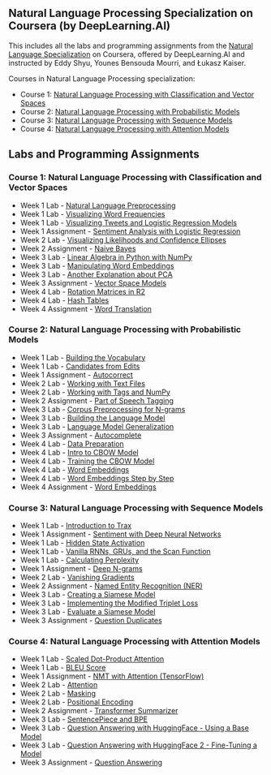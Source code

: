 ## Natural Language Processing Specialization on Coursera (by DeepLearning.AI)

This includes all the labs and programming assignments from the [Natural Language Specialization](https://www.coursera.org/specializations/natural-language-processing) on Coursera, offered by DeepLearning.AI and instructed by Eddy Shyu, Younes Bensouda Mourri, and Łukasz Kaiser.

Courses in Natural Language Processing specialization:
- Course 1: [Natural Language Processing with Classification and Vector Spaces](https://www.coursera.org/learn/classification-vector-spaces-in-nlp)
- Course 2: [Natural Language Processing with Probabilistic Models](https://www.coursera.org/learn/probabilistic-models-in-nlp)
- Course 3: [Natural Language Processing with Sequence Models](https://www.coursera.org/learn/sequence-models-in-nlp)
- Course 4: [Natural Language Processing with Attention Models](https://www.coursera.org/learn/attention-models-in-nlp)

## Labs and Programming Assignments

### Course 1: Natural Language Processing with Classification and Vector Spaces

  - Week 1 Lab - [Natural Language Preprocessing](https://nbviewer.org/github/EricMFischer/natural-language-processing-specialization/blob/master/Course%201%20-%20NLP%20with%20Classification%20and%20Vector%20Spaces/Week%201/Natural%20Language%20Preprocessing.ipynb)
  - Week 1 Lab - [Visualizing Word Frequencies](https://nbviewer.org/github/EricMFischer/natural-language-processing-specialization/blob/master/Course%201%20-%20NLP%20with%20Classification%20and%20Vector%20Spaces/Week%201/Visualizing%20Word%20Frequencies.ipynb)
  - Week 1 Lab - [Visualizing Tweets and Logistic Regression Models](https://nbviewer.org/github/EricMFischer/natural-language-processing-specialization/blob/master/Course%201%20-%20NLP%20with%20Classification%20and%20Vector%20Spaces/Week%201/Visualizing%20Tweets%20and%20Logistic%20Regression%20Models.ipynb)
  - Week 1 Assignment - [Sentiment Analysis with Logistic Regression](https://nbviewer.org/github/EricMFischer/natural-language-processing-specialization/blob/master/Course%201%20-%20NLP%20with%20Classification%20and%20Vector%20Spaces/Week%201/Sentiment%20Analysis%20with%20Logistic%20Regression.ipynb)
  - Week 2 Lab - [Visualizing Likelihoods and Confidence Ellipses](https://nbviewer.org/github/EricMFischer/natural-language-processing-specialization/blob/master/Course%201%20-%20NLP%20with%20Classification%20and%20Vector%20Spaces/Week%202/Visualizing%20Likelihoods%20and%20Confidence%20Ellipses.ipynb)
  - Week 2 Assignment - [Naive Bayes](https://nbviewer.org/github/EricMFischer/natural-language-processing-specialization/blob/master/Course%201%20-%20NLP%20with%20Classification%20and%20Vector%20Spaces/Week%202/Naive%20Bayes.ipynb)
  - Week 3 Lab - [Linear Algebra in Python with NumPy](https://nbviewer.org/github/EricMFischer/natural-language-processing-specialization/blob/master/Course%201%20-%20NLP%20with%20Classification%20and%20Vector%20Spaces/Week%203/Linear%20Algebra%20in%20Python%20with%20NumPy.ipynb)
  - Week 3 Lab - [Manipulating Word Embeddings](https://nbviewer.org/github/EricMFischer/natural-language-processing-specialization/blob/master/Course%201%20-%20NLP%20with%20Classification%20and%20Vector%20Spaces/Week%203/Manipulating%20Word%20Embeddings.ipynb)
  - Week 3 Lab - [Another Explanation about PCA](https://nbviewer.org/github/EricMFischer/natural-language-processing-specialization/blob/master/Course%201%20-%20NLP%20with%20Classification%20and%20Vector%20Spaces/Week%203/Another%20Explanation%20about%20PCA.ipynb)
  - Week 3 Assignment - [Vector Space Models](https://nbviewer.org/github/EricMFischer/natural-language-processing-specialization/blob/master/Course%201%20-%20NLP%20with%20Classification%20and%20Vector%20Spaces/Week%203/Vector%20Space%20Models.ipynb)
  - Week 4 Lab - [Rotation Matrices in R2](https://nbviewer.org/github/EricMFischer/natural-language-processing-specialization/blob/master/Course%201%20-%20NLP%20with%20Classification%20and%20Vector%20Spaces/Week%204/Rotation%20Matrices%20in%20R2.ipynb)
  - Week 4 Lab - [Hash Tables](https://nbviewer.org/github/EricMFischer/natural-language-processing-specialization/blob/master/Course%201%20-%20NLP%20with%20Classification%20and%20Vector%20Spaces/Week%204/Hash%20Tables.ipynb)
  - Week 4 Assignment - [Word Translation](https://nbviewer.org/github/EricMFischer/natural-language-processing-specialization/blob/master/Course%201%20-%20NLP%20with%20Classification%20and%20Vector%20Spaces/Week%204/Word%20Translation.ipynb)

### Course 2: Natural Language Processing with Probabilistic Models

  - Week 1 Lab - [Building the Vocabulary](https://nbviewer.org/github/EricMFischer/natural-language-processing-specialization/blob/master/Course%202%20-%20NLP%20with%20Probabilistic%20Models/Week%201/Building%20the%20Vocabulary.ipynb)
  - Week 1 Lab - [Candidates from Edits](https://nbviewer.org/github/EricMFischer/natural-language-processing-specialization/blob/master/Course%202%20-%20NLP%20with%20Probabilistic%20Models/Week%201/Candidates%20from%20Edits.ipynb)
  - Week 1 Assignment - [Autocorrect](https://nbviewer.org/github/EricMFischer/natural-language-processing-specialization/blob/master/Course%202%20-%20NLP%20with%20Probabilistic%20Models/Week%201/Autocorrect.ipynb)
  - Week 2 Lab - [Working with Text Files](https://nbviewer.org/github/EricMFischer/natural-language-processing-specialization/blob/master/Course%202%20-%20NLP%20with%20Probabilistic%20Models/Week%202/Working%20with%20Text%20Files.ipynb)
  - Week 2 Lab - [Working with Tags and NumPy](https://nbviewer.org/github/EricMFischer/natural-language-processing-specialization/blob/master/Course%202%20-%20NLP%20with%20Probabilistic%20Models/Week%202/Working%20with%20Tags%20and%20NumPy.ipynb)
  - Week 2 Assignment - [Part of Speech Tagging](https://nbviewer.org/github/EricMFischer/natural-language-processing-specialization/blob/master/Course%202%20-%20NLP%20with%20Probabilistic%20Models/Week%202/Part%20of%20Speech%20Tagging.ipynb)
  - Week 3 Lab - [Corpus Preprocessing for N-grams](https://nbviewer.org/github/EricMFischer/natural-language-processing-specialization/blob/master/Course%202%20-%20NLP%20with%20Probabilistic%20Models/Week%203/Corpus%20Preprocessing%20for%20N-grams.ipynb)
  - Week 3 Lab - [Building the Language Model](https://nbviewer.org/github/EricMFischer/natural-language-processing-specialization/blob/master/Course%202%20-%20NLP%20with%20Probabilistic%20Models/Week%203/Building%20the%20Language%20Model.ipynb)
  - Week 3 Lab - [Language Model Generalization](https://nbviewer.org/github/EricMFischer/natural-language-processing-specialization/blob/master/Course%202%20-%20NLP%20with%20Probabilistic%20Models/Week%203/Language%20Model%20Generalization.ipynb)
  - Week 3 Assignment - [Autocomplete](https://nbviewer.org/github/EricMFischer/natural-language-processing-specialization/blob/master/Course%202%20-%20NLP%20with%20Probabilistic%20Models/Week%203/Autocomplete.ipynb)
  - Week 4 Lab - [Data Preparation](https://nbviewer.org/github/EricMFischer/natural-language-processing-specialization/blob/master/Course%202%20-%20NLP%20with%20Probabilistic%20Models/Week%204/Data%20Preparation.ipynb)
  - Week 4 Lab - [Intro to CBOW Model](https://nbviewer.org/github/EricMFischer/natural-language-processing-specialization/blob/master/Course%202%20-%20NLP%20with%20Probabilistic%20Models/Week%204/Intro%20to%20CBOW%20Model.ipynb)
  - Week 4 Lab - [Training the CBOW Model](https://nbviewer.org/github/EricMFischer/natural-language-processing-specialization/blob/master/Course%202%20-%20NLP%20with%20Probabilistic%20Models/Week%204/Training%20the%20CBOW%20Model.ipynb)
  - Week 4 Lab - [Word Embeddings](https://nbviewer.org/github/EricMFischer/natural-language-processing-specialization/blob/master/Course%202%20-%20NLP%20with%20Probabilistic%20Models/Week%204/Word%20Embeddings.ipynb)
  - Week 4 Lab - [Word Embeddings Step by Step](https://nbviewer.org/github/EricMFischer/natural-language-processing-specialization/blob/master/Course%202%20-%20NLP%20with%20Probabilistic%20Models/Week%204/Word%20Embeddings%20Step%20by%20Step.ipynb)
  - Week 4 Assignment - [Word Embeddings](https://nbviewer.org/github/EricMFischer/natural-language-processing-specialization/blob/master/Course%202%20-%20NLP%20with%20Probabilistic%20Models/Week%204/Word%20Embeddings%20Assignment.ipynb)

### Course 3: Natural Language Processing with Sequence Models

  - Week 1 Lab - [Introduction to Trax](https://nbviewer.org/github/EricMFischer/natural-language-processing-specialization/blob/master/Course%203%20-%20NLP%20with%20Sequence%20Models/Week%201/Introduction%20to%20Trax.ipynb)
  - Week 1 Assignment - [Sentiment with Deep Neural Networks](https://nbviewer.org/github/EricMFischer/natural-language-processing-specialization/blob/master/Course%203%20-%20NLP%20with%20Sequence%20Models/Week%201/Sentiment%20with%20Deep%20Neural%20Networks.ipynb)
  - Week 1 Lab - [Hidden State Activation](https://nbviewer.org/github/EricMFischer/natural-language-processing-specialization/blob/master/Course%203%20-%20NLP%20with%20Sequence%20Models/Week%201/Hidden%20State%20Activation.ipynb)
  - Week 1 Lab - [Vanilla RNNs, GRUs, and the Scan Function](https://nbviewer.org/github/EricMFischer/natural-language-processing-specialization/blob/master/Course%203%20-%20NLP%20with%20Sequence%20Models/Week%201/Vanilla%20RNNs%2C%20GRUs%2C%20and%20the%20Scan%20Function.ipynb)
  - Week 1 Lab - [Calculating Perplexity](https://nbviewer.org/github/EricMFischer/natural-language-processing-specialization/blob/master/Course%203%20-%20NLP%20with%20Sequence%20Models/Week%201/Calculating%20Perplexity.ipynb)
  - Week 1 Assignment - [Deep N-grams](https://nbviewer.org/github/EricMFischer/natural-language-processing-specialization/blob/master/Course%203%20-%20NLP%20with%20Sequence%20Models/Week%201/Deep%20N-grams.ipynb)
  - Week 2 Lab - [Vanishing Gradients](https://nbviewer.org/github/EricMFischer/natural-language-processing-specialization/blob/master/Course%203%20-%20NLP%20with%20Sequence%20Models/Week%202/Vanishing%20Gradients.ipynb)
  - Week 2 Assignment - [Named Entity Recognition (NER)](https://nbviewer.org/github/EricMFischer/natural-language-processing-specialization/blob/master/Course%203%20-%20NLP%20with%20Sequence%20Models/Week%202/Named%20Entity%20Recognition%20(NER).ipynb)
  - Week 3 Lab - [Creating a Siamese Model](https://nbviewer.org/github/EricMFischer/natural-language-processing-specialization/blob/master/Course%203%20-%20NLP%20with%20Sequence%20Models/Week%203/Creating%20a%20Siamese%20Model.ipynb)
  - Week 3 Lab - [Implementing the Modified Triplet Loss](https://nbviewer.org/github/EricMFischer/natural-language-processing-specialization/blob/master/Course%203%20-%20NLP%20with%20Sequence%20Models/Week%203/Implementing%20the%20Modified%20Triplet%20Loss.ipynb)
  - Week 3 Lab - [Evaluate a Siamese Model](https://nbviewer.org/github/EricMFischer/natural-language-processing-specialization/blob/master/Course%203%20-%20NLP%20with%20Sequence%20Models/Week%203/Evaluate%20a%20Siamese%20Model.ipynb)
  - Week 3 Assignment - [Question Duplicates](https://nbviewer.org/github/EricMFischer/natural-language-processing-specialization/blob/master/Course%203%20-%20NLP%20with%20Sequence%20Models/Week%203/Question%20Duplicates.ipynb)

### Course 4: Natural Language Processing with Attention Models

  <!-- - Week 1 Lab - [Basic Attention](https://nbviewer.org/github/EricMFischer/natural-language-processing-specialization/blob/master/Course%204%20-%20NLP%20with%20Attention%20Models/Week%201/Basic%20Attention.ipynb) -->
  - Week 1 Lab - [Scaled Dot-Product Attention](https://nbviewer.org/github/EricMFischer/natural-language-processing-specialization/blob/master/Course%204%20-%20NLP%20with%20Attention%20Models/Week%201/Scaled%20Dot-Product%20Attention.ipynb)
  - Week 1 Lab - [BLEU Score](https://nbviewer.org/github/EricMFischer/natural-language-processing-specialization/blob/master/Course%204%20-%20NLP%20with%20Attention%20Models/Week%201/BLEU%20Score.ipynb)
  - Week 1 Assignment - [NMT with Attention (TensorFlow)](https://nbviewer.org/github/EricMFischer/natural-language-processing-specialization/blob/master/Course%204%20-%20NLP%20with%20Attention%20Models/Week%201/NMT%20with%20Attention%20(TensorFlow).ipynb)
  - Week 2 Lab - [Attention](https://nbviewer.org/github/EricMFischer/natural-language-processing-specialization/blob/master/Course%204%20-%20NLP%20with%20Attention%20Models/Week%202/Attention.ipynb)
  - Week 2 Lab - [Masking](https://nbviewer.org/github/EricMFischer/natural-language-processing-specialization/blob/master/Course%204%20-%20NLP%20with%20Attention%20Models/Week%202/Masking.ipynb)
  - Week 2 Lab - [Positional Encoding](https://nbviewer.org/github/EricMFischer/natural-language-processing-specialization/blob/master/Course%204%20-%20NLP%20with%20Attention%20Models/Week%202/Positional%20Encoding.ipynb)
  - Week 2 Assignment - [Transformer Summarizer](https://nbviewer.org/github/EricMFischer/natural-language-processing-specialization/blob/master/Course%204%20-%20NLP%20with%20Attention%20Models/Week%202/Transformer%20Summarizer.ipynb)
  - Week 3 Lab - [SentencePiece and BPE](https://nbviewer.org/github/EricMFischer/natural-language-processing-specialization/blob/master/Course%204%20-%20NLP%20with%20Attention%20Models/Week%203/SentencePiece%20and%20BPE.ipynb)
  - Week 3 Lab - [Question Answering with HuggingFace - Using a Base Model](https://nbviewer.org/github/EricMFischer/natural-language-processing-specialization/blob/master/Course%204%20-%20NLP%20with%20Attention%20Models/Week%203/Question%20Answering%20with%20HuggingFace%20-%20Using%20a%20Base%20Model.ipynb)
  - Week 3 Lab - [Question Answering with HuggingFace 2 - Fine-Tuning a Model](https://nbviewer.org/github/EricMFischer/natural-language-processing-specialization/blob/master/Course%204%20-%20NLP%20with%20Attention%20Models/Week%203/Question%20Answering%20with%20HuggingFace%202%20-%20Fine-Tuning%20a%20Model.ipynb)
  - Week 3 Assignment - [Question Answering](https://nbviewer.org/github/EricMFischer/natural-language-processing-specialization/blob/master/Course%204%20-%20NLP%20with%20Attention%20Models/Week%203/Question%20Answering.ipynb)
